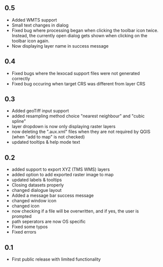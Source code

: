 ## 0.5

* Added WMTS support
* Small text changes in dialog
* Fixed bug where processing began when clicking the toolbar icon twice. Instead, the currently open dialog gets shown when clicking on the toolbar icon again.
* Now displaying layer name in success message


## 0.4

* Fixed bugs where the lexocad support files were not generated correctly
* Fixed bug occuring when target CRS was different from layer CRS


## 0.3
* Added geoTiff input support
* added resampling method choice "nearest neighbour" and "cubic spline"
* layer dropdown is now only displaying raster layers
* now deleting the ".aux.xml" files when they are not required by QGIS (when "add to map" is not checked)
* updated tooltips & help mode text


## 0.2
* added support to export XYZ (TMS WMS) layers
* added option to add exported raster image to map
* updated labels & tooltips
* Closing datasets properly
* changed dialogue layout
* Added a message bar success message
* changed window icon
* changed icon
* now checking if a file will be overwritten, and if yes, the user is prompted
* path seperators are now OS specific
* Fixed some typos
* Fixed errors


## 0.1
* First public release with limited functionality
